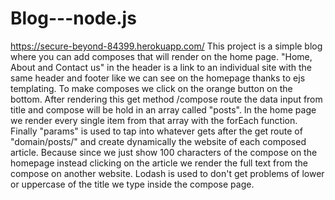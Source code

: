 # Blog---node.js
https://secure-beyond-84399.herokuapp.com/ This project is a simple blog where you can add composes that will render on the home page. "Home, About and Contact us" in the header is a link to an individual site with the same header and footer like we can see on the homepage thanks to ejs templating. To make composes we click on the orange button on the bottom. After rendering this get method /compose route the data input from title and compose will be hold in an array called "posts". In the home page we render every single item from that array with the forEach function. Finally "params" is used to tap into whatever gets after the get route of "domain/posts/" and create dynamically the website of each composed article. Because since we just show 100 characters of the compose on the homepage instead clicking on the article we render the full text from the compose on another website. Lodash is used to don't get problems of lower or uppercase of the title we type inside the compose page.
